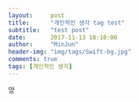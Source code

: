 ```yaml
---
layout:     post
title:      "개인적인 생각 tag test"
subtitle:   "test post"
date:       2017-11-13 18:10:00
author:     "MinJun"
header-img: "img/tags/Swift-bg.jpg"
comments: true
tags: [개인적인 생각]
---
```


앙